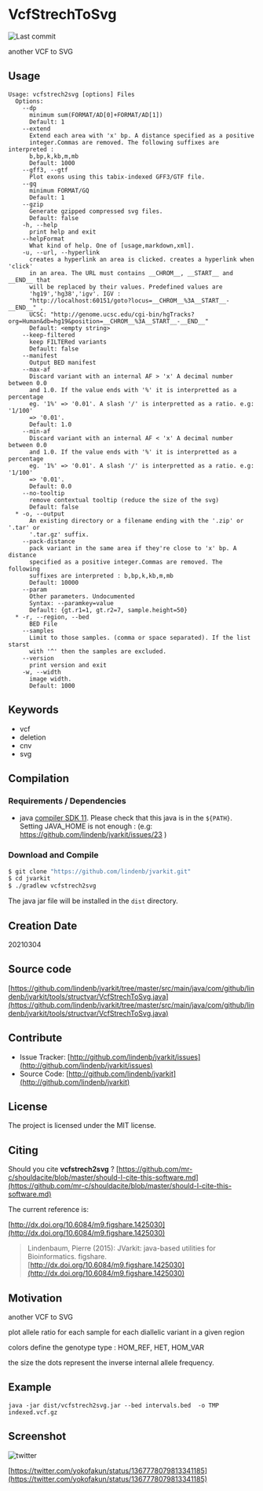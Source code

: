 # VcfStrechToSvg

![Last commit](https://img.shields.io/github/last-commit/lindenb/jvarkit.png)

another VCF to SVG


## Usage

```
Usage: vcfstrech2svg [options] Files
  Options:
    --dp
      minimum sum(FORMAT/AD[0]+FORMAT/AD[1])
      Default: 1
    --extend
      Extend each area with 'x' bp. A distance specified as a positive 
      integer.Commas are removed. The following suffixes are interpreted : 
      b,bp,k,kb,m,mb 
      Default: 1000
    --gff3, --gtf
      Plot exons using this tabix-indexed GFF3/GTF file.
    --gq
      minimum FORMAT/GQ
      Default: 1
    --gzip
      Generate gzipped compressed svg files.
      Default: false
    -h, --help
      print help and exit
    --helpFormat
      What kind of help. One of [usage,markdown,xml].
    -u, --url, --hyperlink
      creates a hyperlink an area is clicked. creates a hyperlink when 'click' 
      in an area. The URL must contains __CHROM__, __START__ and __END__ that 
      will be replaced by their values. Predefined values are 
      'hg19','hg38','igv'. IGV : 
      "http://localhost:60151/goto?locus=__CHROM__%3A__START__-__END__" , 
      UCSC: "http://genome.ucsc.edu/cgi-bin/hgTracks?org=Human&db=hg19&position=__CHROM__%3A__START__-__END__"
      Default: <empty string>
    --keep-filtered
      keep FILTERed variants
      Default: false
    --manifest
      Output BED manifest
    --max-af
      Discard variant with an internal AF > 'x' A decimal number between 0.0 
      and 1.0. If the value ends with '%' it is interpretted as a percentage 
      eg. '1%' => '0.01'. A slash '/' is interpretted as a ratio. e.g: '1/100' 
      => '0.01'.
      Default: 1.0
    --min-af
      Discard variant with an internal AF < 'x' A decimal number between 0.0 
      and 1.0. If the value ends with '%' it is interpretted as a percentage 
      eg. '1%' => '0.01'. A slash '/' is interpretted as a ratio. e.g: '1/100' 
      => '0.01'.
      Default: 0.0
    --no-tooltip
      remove contextual tooltip (reduce the size of the svg)
      Default: false
  * -o, --output
      An existing directory or a filename ending with the '.zip' or '.tar' or 
      '.tar.gz' suffix.
    --pack-distance
      pack variant in the same area if they're close to 'x' bp. A distance 
      specified as a positive integer.Commas are removed. The following 
      suffixes are interpreted : b,bp,k,kb,m,mb
      Default: 10000
    --param
      Other parameters. Undocumented
      Syntax: --paramkey=value
      Default: {gt.r1=1, gt.r2=7, sample.height=50}
  * -r, --region, --bed
      BED File
    --samples
      Limit to those samples. (comma or space separated). If the list starst 
      with '^' then the samples are excluded.
    --version
      print version and exit
    -w, --width
      image width.
      Default: 1000

```


## Keywords

 * vcf
 * deletion
 * cnv
 * svg


## Compilation

### Requirements / Dependencies

* java [compiler SDK 11](https://jdk.java.net/11/). Please check that this java is in the `${PATH}`. Setting JAVA_HOME is not enough : (e.g: https://github.com/lindenb/jvarkit/issues/23 )


### Download and Compile

```bash
$ git clone "https://github.com/lindenb/jvarkit.git"
$ cd jvarkit
$ ./gradlew vcfstrech2svg
```

The java jar file will be installed in the `dist` directory.


## Creation Date

20210304

## Source code 

[https://github.com/lindenb/jvarkit/tree/master/src/main/java/com/github/lindenb/jvarkit/tools/structvar/VcfStrechToSvg.java](https://github.com/lindenb/jvarkit/tree/master/src/main/java/com/github/lindenb/jvarkit/tools/structvar/VcfStrechToSvg.java)


## Contribute

- Issue Tracker: [http://github.com/lindenb/jvarkit/issues](http://github.com/lindenb/jvarkit/issues)
- Source Code: [http://github.com/lindenb/jvarkit](http://github.com/lindenb/jvarkit)

## License

The project is licensed under the MIT license.

## Citing

Should you cite **vcfstrech2svg** ? [https://github.com/mr-c/shouldacite/blob/master/should-I-cite-this-software.md](https://github.com/mr-c/shouldacite/blob/master/should-I-cite-this-software.md)

The current reference is:

[http://dx.doi.org/10.6084/m9.figshare.1425030](http://dx.doi.org/10.6084/m9.figshare.1425030)

> Lindenbaum, Pierre (2015): JVarkit: java-based utilities for Bioinformatics. figshare.
> [http://dx.doi.org/10.6084/m9.figshare.1425030](http://dx.doi.org/10.6084/m9.figshare.1425030)


## Motivation

another VCF to SVG

plot  allele ratio for each sample for each diallelic variant in a given region

colors define the genotype type : HOM_REF, HET, HOM_VAR

the size the dots represent the inverse internal allele frequency.

## Example

```
java -jar dist/vcfstrech2svg.jar --bed intervals.bed  -o TMP indexed.vcf.gz
```

## Screenshot

![twitter](https://pbs.twimg.com/media/EvtRyyXWEAEqpz7?format=jpg&name=small "Screenshot")

[https://twitter.com/yokofakun/status/1367778079813341185](https://twitter.com/yokofakun/status/1367778079813341185)


